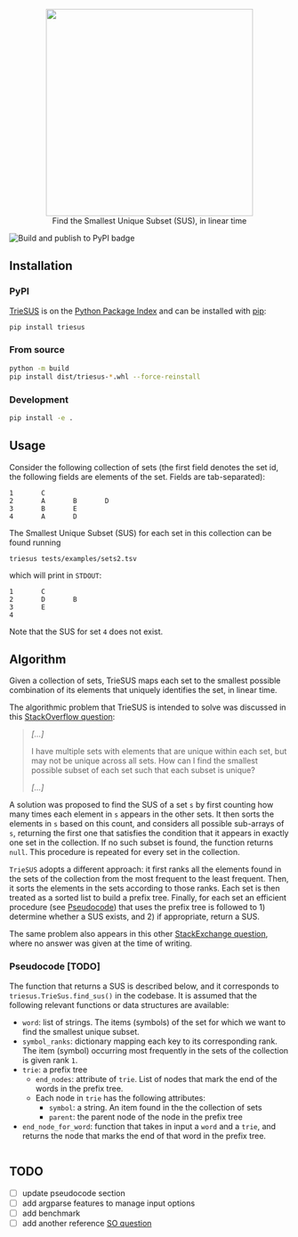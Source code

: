 <p align="center">
  <img width="372" height="372" src="https://raw.githubusercontent.com/alussana/TrieSUS/7bae8f44d52fe3b4e7a813d237f2a86465c1ac2c/assets/triesus_logo.png">
  <br>
  Find the Smallest Unique Subset (SUS), in linear time
  <br>
</p>

![Build and publish to PyPI badge](https://github.com/alussana/triesus/actions/workflows/build_and_publish_to_pypi.yml/badge.svg)

## Installation

### PyPI

[TrieSUS](https://pypi.org/project/triesus/) is on the [Python Package Index](https://pypi.org) and can be installed with [pip](https://pip.pypa.io/en/stable/):

```bash
pip install triesus
```

### From source

```bash
python -m build
pip install dist/triesus-*.whl --force-reinstall
```

### Development

```bash
pip install -e .
```

## Usage

Consider the following collection of sets (the first field denotes the set id, the following fields are elements of the set. Fields are tab-separated):

```
1       C
2       A       B       D
3       B       E
4       A       D
```

The Smallest Unique Subset (SUS) for each set in this collection can be found running 

```
triesus tests/examples/sets2.tsv
```

which will print in `STDOUT`:

```
1       C
2       D       B
3       E
4
```

Note that the SUS for set `4` does not exist.

## Algorithm

Given a collection of sets, TrieSUS maps each set to the smallest possible combination of its elements that uniquely identifies the set, in linear time.

The algorithmic problem that TrieSUS is intended to solve was discussed in this [StackOverflow question](https://stackoverflow.com/questions/63514798):

> *[...]*
> 
>  I have multiple sets with elements that are unique within each set, but may not be unique across all sets. How can I find the smallest possible subset of each set such that each subset is unique?
>
> *[...]*

A solution was proposed to find the SUS of a set `s` by first counting how many times each element in `s` appears in the other sets. It then sorts the elements in `s` based on this count, and considers all possible sub-arrays of `s`, returning the first one that satisfies the condition that it appears in exactly one set in the collection. If no such subset is found, the function returns `null`.
This procedure is repeated for every set in the collection.

`TrieSUS` adopts a different approach: it first ranks all the elements found in the sets of the collection from the most frequent to the least frequent. Then, it sorts the elements in the sets according to those ranks. Each set is then treated as a sorted list to build a prefix tree. Finally, for each set an efficient procedure (see [Pseudocode](#pseudocode)) that uses the prefix tree is followed to 1) determine whether a SUS exists, and 2) if appropriate, return a SUS.

The same problem also appears in this other [StackExchange question](https://math.stackexchange.com/questions/2436161), where no answer was given at the time of writing.

### Pseudocode [TODO]

The function that returns a SUS is described below, and it corresponds to `triesus.TrieSus.find_sus()` in the codebase. It is assumed that the following relevant functions or data structures are available: 

* `word`: list of strings. The items (symbols) of the set for which we want to find the smallest unique subset.
* `symbol_ranks`: dictionary mapping each key to its corresponding rank. The item (symbol) occurring most frequently in the sets of the collection is given rank `1`.
* `trie`: a prefix tree
  * `end_nodes`: attribute of `trie`. List of nodes that mark the end of the words in the prefix tree.
  * Each node in `trie` has the following attributes:
    * `symbol`: a string. An item found in the the collection of sets
    * `parent`: the parent node of the node in the prefix tree
* `end_node_for_word`: function that takes in input a `word` and a `trie`, and returns the node that marks the end of that word in the prefix tree.

```{bash}
```

## TODO

- [ ] update pseudocode section
- [ ] add argparse features to manage input options
- [ ] add benchmark
- [ ] add another reference [SO question](https://stackoverflow.com/questions/48459376/finding-the-unique-subset-of-elements-in-list-of-sets)